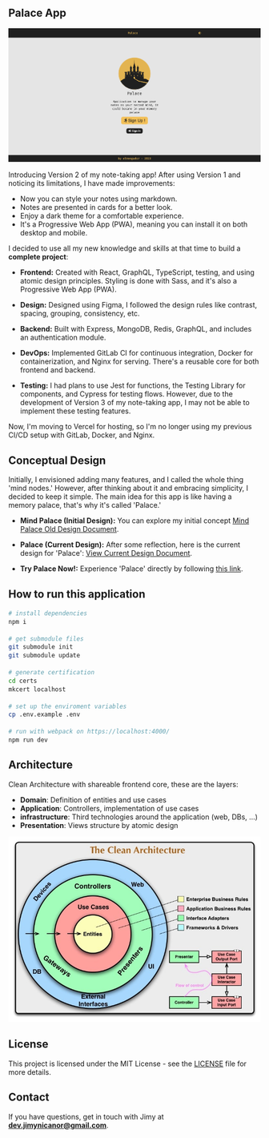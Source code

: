 ## Palace App

![preview](docs/screenshot.png)

Introducing Version 2 of my note-taking app! After using Version 1 and noticing its limitations, I have made improvements:
- Now you can style your notes using markdown.
- Notes are presented in cards for a better look.
- Enjoy a dark theme for a comfortable experience.
- It's a Progressive Web App (PWA), meaning you can install it on both desktop and mobile.

I decided to use all my new knowledge and skills at that time to build a **complete project**:

- **Frontend:** Created with React, GraphQL, TypeScript, testing, and using atomic design principles. Styling is done with Sass, and it's also a Progressive Web App (PWA). 

- **Design:** Designed using Figma, I followed the design rules like contrast, spacing, grouping, consistency, etc.

- **Backend:** Built with Express, MongoDB, Redis, GraphQL, and includes an authentication module.

- **DevOps:** Implemented GitLab CI for continuous integration, Docker for containerization, and Nginx for serving. There's a reusable core for both frontend and backend.

- **Testing:** I had plans to use Jest for functions, the Testing Library for components, and Cypress for testing flows. However, due to the development of Version 3 of my note-taking app, I may not be able to implement these testing features.


Now, I'm moving to Vercel for hosting, so I'm no longer using my previous CI/CD setup with GitLab, Docker, and Nginx.

## Conceptual Design

Initially, I envisioned adding many features, and I called the whole thing 'mind nodes.' However, after thinking about it and embracing simplicity, I decided to keep it simple. The main idea for this app is like having a memory palace, that's why it's called 'Palace.'

- **Mind Palace (Initial Design):** You can explore my initial concept [Mind Palace Old Design Document](https://www.jimynicanor.com/palace-old.pdf).

- **Palace (Current Design):** After some reflection, here is the current design for 'Palace': [View Current Design Document](https://www.jimynicanor.com/palace-last.pdf).

- **Try Palace Now!:** Experience 'Palace' directly by following [this link](link_to_palace_app).

## How to run this application
```bash
# install dependencies
npm i

# get submodule files
git submodule init
git submodule update

# generate certification
cd certs 
mkcert localhost

# set up the enviroment variables
cp .env.example .env

# run with webpack on https://localhost:4000/
npm run dev
```

## Architecture
Clean Architecture with shareable frontend core, these are the layers:
- **Domain**: Definition of entities and use cases
- **Application**: Controllers, implementation of use cases
- **infrastructure**: Third technologies around the application (web, DBs, ...)
- **Presentation**: Views structure by atomic design

![Clean Architecture Image](/docs/clean-architecture.jpg)

## License

This project is licensed under the MIT License - see the [LICENSE](LICENSE) file for more details.

## Contact
If you have questions, get in touch with Jimy at **dev.jimynicanor@gmail.com**.